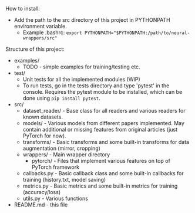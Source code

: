 How to install:
- Add the path to the src directory of this project in PYTHONPATH environment variable.
    - Example .bashrc: `export PYTHONPATH="$PYTHONPATH:/path/to/neural-wrappers/src"`

Structure of this project:
- examples/ 
    - TODO - simple examples for training/testing etc.
- test/
    - Unit tests for all the implemented modules (WIP)
    - To run tests, go in the tests directory and type 'pytest' in the console. Requires the pytest module to be
	 installed, which can be done using `pip install pytest`.
- src/
	- dataset_reader/ - Base class for all readers and various readers for known datasets.
	- models/ - Various models from different papers implemented. May contain additional or missing features from
		original articles (just PyTorch for now).
	- transforms/ - Basic transforms and some built-in transforms for data augmentation (mirror, cropping)
	- wrappers/ - Main wrapper directory
	    - pytorch/ - Files that implement various features on top of PyTorch framework
	- callbacks.py - Basic callback class and some built-in callbacks for training (history.txt, model saving)
	- metrics.py - Basic metrics and some built-in metrics for training (accuracy/loss)
	- utils.py - Various functions
- README.md - this file
